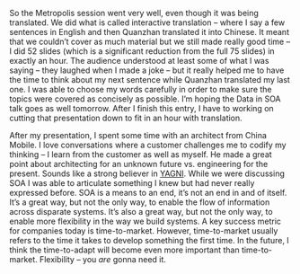 So the Metropolis session went very well, even though it was being
translated. We did what is called interactive translation – where I say
a few sentences in English and then Quanzhan translated it into Chinese.
It meant that we couldn’t cover as much material but we still made
really good time – I did 52 slides (which is a significant reduction
from the full 75 slides) in exactly an hour. The audience understood at
least some of what I was saying – they laughed when I made a joke – but
it really helped me to have the time to think about my next sentence
while Quanzhan translated my last one. I was able to choose my words
carefully in order to make sure the topics were covered as concisely as
possible. I’m hoping the Data in SOA talk goes as well tomorrow. After I
finish this entry, I have to working on cutting that presentation down
to fit in an hour with translation.

After my presentation, I spent some time with an architect from China
Mobile. I love conversations where a customer challenges me to codify my
thinking – I learn from the customer as well as myself. He made a great
point about architecting for an unknown future vs. engineering for the
present. Sounds like a strong believer in
[YAGNI](http://c2.com/cgi/wiki?YouArentGonnaNeedIt). While we were
discussing SOA I was able to articulate something I knew but had never
really expressed before. SOA is a means to an end, it’s not an end in
and of itself. It’s a great way, but not the only way, to enable the
flow of information across disparate systems. It’s also a great way, but
not the only way, to enable more flexibility in the way we build
systems. A key success metric for companies today is time-to-market.
However, time-to-market usually refers to the time it takes to develop
something the first time. In the future, I think the time-to-adapt will
become even more important than time-to-market. Flexibility – you *are*
gonna need it.
